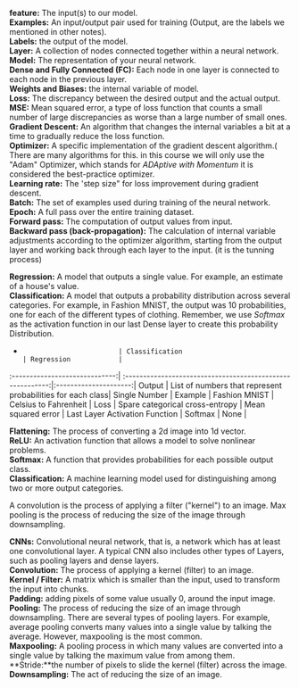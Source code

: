 
**feature:** The input(s) to our model.  
**Examples:** An input/output pair used for training (Output, are the labels we mentioned in other notes).  
**Labels:** the output of the model.  
**Layer:** A collection of nodes connected together within a neural network.  
**Model:** The representation of your neural network.  
**Dense and Fully Connected (FC):** Each node in one layer is connected to each node in the previous layer.  
**Weights and Biases:** the internal variable of model.  
**Loss:** The discrepancy between the desired output and the actual output.  
**MSE:** Mean squared error, a type of loss function that counts a small number of large discrepancies as worse than a large number of small ones.  
**Gradient Descent:** An algorithm that changes the internal variables a bit at a time to gradually reduce the loss function.  
**Optimizer:** A specific implementation of the gradient descent algorithm.( There are many algorithms for this. in this course we will only use the "Adam" Optimizer, which stands for _ADAptive with Momentum_ it is considered the best-practice optimizer.  
**Learning rate:** The 'step size" for loss improvement during gradient descent.  
**Batch:** The set of examples used during training of the neural network.  
**Epoch:** A full pass over the entire training dataset.  
**Forward pass:** The computation of output values from input.  
**Backward pass (back-propagation):** The calculation of internal variable adjustments according to the optimizer algorithm, starting from the output layer and working back through each layer to the input. (it is the tunning process)  

**Regression:** A model that outputs a single value. For example, an estimate of a house's value.  
**Classification:** A model that outputs a probability distribution across several categories. For example, in Fashion MNIST, the output was 10 probabilities, one for each of the different types of clothing. Remember, we use _Softmax_ as the activation function in our last Dense layer to create this probability Distribution.

 +                             | Classification                                             | Regression            |
:-----------------------------:| :---------------------------------------------------------:|:---------------------:|
Output                         | List of numbers that represent probabilities for each class| Single Number         |
Example                        | Fashion MNIST                                              | Celsius to Fahrenheit |
Loss                           | Spare categorical cross-entropy                            | Mean squared error    |
Last Layer Activation Function | Softmax                                                    | None                  |

**Flattening:** The process of converting a 2d image into 1d vector.  
**ReLU:** An activation function that allows a model to solve nonlinear problems.  
**Softmax:** A function that provides probabilities for each possible output class.  
**Classification:** A machine learning model used for distinguishing among two or more output categories.  

A convolution is the process of applying a filter ("kernel") to an image. Max pooling is the process of reducing the size of the image through downsampling. 

**CNNs:** Convolutional neural network, that is, a network which has at least one convolutional layer. A typical CNN also includes other types of Layers, such as pooling layers and dense layers.  
**Convolution:** The process of applying a kernel (filter) to an image.  
**Kernel / Filter:** A matrix which is smaller than the input, used to transform the input into chunks.  
**Padding:** adding pixels of some value usually 0, around the input image.  
**Pooling:** The process of reducing the size of an image through downsampling. There are several types of pooling layers. For example, average pooling converts many values into a single value by talking the average. However, maxpooling is the most common.  
**Maxpooling:** A pooling process in which many values are converted into a single value by talking the maximum value from among them.  
**Stride:**the number of pixels to slide the kernel (filter) across the image.  
**Downsampling:** The act of reducing the size of an image. 
